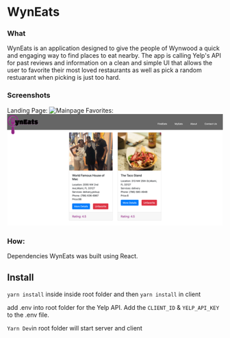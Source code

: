 # WynEats

### What
WynEats is an application designed to give the people of Wynwood a quick and engaging way to find places to eat nearby. The app is calling Yelp's API for past reviews and information on a clean and simple UI that allows the user to favorite their most loved restaurants as well as pick a random restuarant when picking is just too hard.


### Screenshots
Landing Page:
![Mainpage](./client/src/assets/Mainpage.png)
Favorites:
![favorites](./client/src/assets/favorites.png)


### How:
Dependencies
WynEats was built using React.

## Install

`yarn install` inside inside root folder and then `yarn install` in client

add .env into root folder for the Yelp API. Add the `CLIENT_ID` & `YELP_API_KEY` to the .env file. 

`Yarn Dev`in root folder will start server and client


